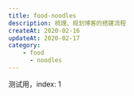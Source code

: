 ```yaml
---
title: food-noodles
description: 梳理、规划博客的搭建流程
createAt: 2020-02-16
updateAt: 2020-02-17
category:
    - food
      - noodles
---
```


测试用，index: 1
